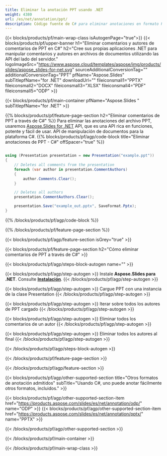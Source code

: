 ```yaml
---
title: Eliminar la anotación PPT usando .NET
weight: 4380
url: /es/net/annotation/ppt/ 
description: Código fuente de C# para eliminar anotaciones en formato PPT en las plataformas .NET Framework, .NET Core, Windows Azure, Mono o Xamarin.
---
```


{{< blocks/products/pf/main-wrap-class isAutogenPage="true">}}
{{< blocks/products/pf/upper-banner h1="Eliminar comentarios y autores de comentarios de PPT en C#" h2="Cree sus propias aplicaciones .NET para manipular comentarios y autores en archivos de documentos utilizando las API del lado del servidor." logoImageSrc="https://www.aspose.cloud/templates/aspose/img/products/slides/aspose_slides-for-net.svg" sourceAdditionalConversionTag="" additionalConversionTag="PPT" pfName="Aspose.Slides" subTitlepfName="for .NET" downloadUrl="" fileiconsmall1="PPTX" fileiconsmall2="DOCX" fileiconsmall3="XLSX" fileiconsmall4="PDF" fileiconsmall5="ODP" >}}

{{< blocks/products/pf/main-container pfName="Aspose.Slides " subTitlepfName="for .NET" >}}

{{% blocks/products/pf/feature-page-section  h2="Eliminar comentarios de PPT a través de C#" %}}
Para eliminar las anotaciones del archivo PPT, usaremos [Aspose.Slides for .NET](https://products.aspose.com/slides/es/net) API, que es una API rica en funciones, potente y fácil de usar. API de manipulación de documentos para la plataforma C#.
{{% blocks/products/pf/agp/code-block title="Eliminar anotaciones de PPT - C#" offSpacer="true" %}}

```cs

using (Presentation presentation = new Presentation("example.ppt"))
{
    // Deletes all comments from the presentation
    foreach (var author in presentation.CommentAuthors)
    {
        author.Comments.Clear();
    }

    // Deletes all authors
    presentation.CommentAuthors.Clear();

    presentation.Save("example_out.pptx", SaveFormat.Pptx);
}
```
{{% /blocks/products/pf/agp/code-block %}}

{{% /blocks/products/pf/feature-page-section %}}

{{< blocks/products/pf/agp/feature-section isGrey="true" >}}

{{< blocks/products/pf/feature-page-section  h2="Cómo eliminar comentarios de PPT a través de C#" >}}

{{< blocks/products/pf/agp/steps-block-autogen name="" >}}

{{< blocks/products/pf/agp/step-autogen >}}
Instale **Aspose.Slides para .NET**. Consulte [**Instalación**](https://docs.aspose.com/slides/net/installation/).
{{< /blocks/products/pf/agp/step-autogen >}}

{{< blocks/products/pf/agp/step-autogen >}}
Cargue PPT con una instancia de la clase Presentation
{{< /blocks/products/pf/agp/step-autogen >}}

{{< blocks/products/pf/agp/step-autogen >}}
Iterar sobre todos los autores de PPT cargado
{{< /blocks/products/pf/agp/step-autogen >}}

{{< blocks/products/pf/agp/step-autogen >}}
Eliminar todos los comentarios de un autor
{{< /blocks/products/pf/agp/step-autogen >}}

{{< blocks/products/pf/agp/step-autogen >}}
Eliminar todos los autores al final
{{< /blocks/products/pf/agp/step-autogen >}}

{{< /blocks/products/pf/agp/steps-block-autogen >}}

{{< /blocks/products/pf/feature-page-section >}}

{{< /blocks/products/pf/agp/feature-section >}}

{{< blocks/products/pf/agp/other-supported-section title="Otros formatos de anotación admitidos" subTitle="Usando C#, uno puede anotar fácilmente otros formatos, incluidos." >}}

{{< blocks/products/pf/agp/other-supported-section-item href="https://products.aspose.com/slides/es/net/annotation/odp/" name="ODP" >}}
{{< blocks/products/pf/agp/other-supported-section-item href="https://products.aspose.com/slides/es/net/annotation/pptx/" name="PPTX" >}}

{{< /blocks/products/pf/agp/other-supported-section >}}

{{< /blocks/products/pf/main-container >}}
    
{{< /blocks/products/pf/main-wrap-class >}}